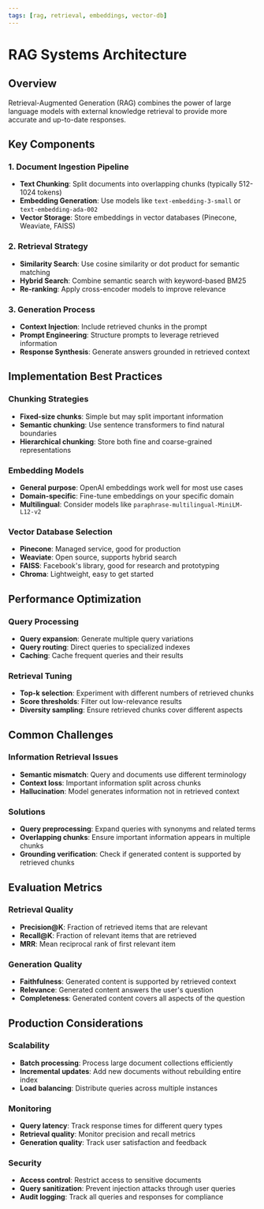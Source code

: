 ```yaml
---
tags: [rag, retrieval, embeddings, vector-db]
---
```


# RAG Systems Architecture

## Overview
Retrieval-Augmented Generation (RAG) combines the power of large language models with external knowledge retrieval to provide more accurate and up-to-date responses.

## Key Components

### 1. Document Ingestion Pipeline
- **Text Chunking**: Split documents into overlapping chunks (typically 512-1024 tokens)
- **Embedding Generation**: Use models like `text-embedding-3-small` or `text-embedding-ada-002`
- **Vector Storage**: Store embeddings in vector databases (Pinecone, Weaviate, FAISS)

### 2. Retrieval Strategy
- **Similarity Search**: Use cosine similarity or dot product for semantic matching
- **Hybrid Search**: Combine semantic search with keyword-based BM25
- **Re-ranking**: Apply cross-encoder models to improve relevance

### 3. Generation Process
- **Context Injection**: Include retrieved chunks in the prompt
- **Prompt Engineering**: Structure prompts to leverage retrieved information
- **Response Synthesis**: Generate answers grounded in retrieved context

## Implementation Best Practices

### Chunking Strategies
- **Fixed-size chunks**: Simple but may split important information
- **Semantic chunking**: Use sentence transformers to find natural boundaries
- **Hierarchical chunking**: Store both fine and coarse-grained representations

### Embedding Models
- **General purpose**: OpenAI embeddings work well for most use cases
- **Domain-specific**: Fine-tune embeddings on your specific domain
- **Multilingual**: Consider models like `paraphrase-multilingual-MiniLM-L12-v2`

### Vector Database Selection
- **Pinecone**: Managed service, good for production
- **Weaviate**: Open source, supports hybrid search
- **FAISS**: Facebook's library, good for research and prototyping
- **Chroma**: Lightweight, easy to get started

## Performance Optimization

### Query Processing
- **Query expansion**: Generate multiple query variations
- **Query routing**: Direct queries to specialized indexes
- **Caching**: Cache frequent queries and their results

### Retrieval Tuning
- **Top-k selection**: Experiment with different numbers of retrieved chunks
- **Score thresholds**: Filter out low-relevance results
- **Diversity sampling**: Ensure retrieved chunks cover different aspects

## Common Challenges

### Information Retrieval Issues
- **Semantic mismatch**: Query and documents use different terminology
- **Context loss**: Important information split across chunks
- **Hallucination**: Model generates information not in retrieved context

### Solutions
- **Query preprocessing**: Expand queries with synonyms and related terms
- **Overlapping chunks**: Ensure important information appears in multiple chunks
- **Grounding verification**: Check if generated content is supported by retrieved chunks

## Evaluation Metrics

### Retrieval Quality
- **Precision@K**: Fraction of retrieved items that are relevant
- **Recall@K**: Fraction of relevant items that are retrieved
- **MRR**: Mean reciprocal rank of first relevant item

### Generation Quality
- **Faithfulness**: Generated content is supported by retrieved context
- **Relevance**: Generated content answers the user's question
- **Completeness**: Generated content covers all aspects of the question

## Production Considerations

### Scalability
- **Batch processing**: Process large document collections efficiently
- **Incremental updates**: Add new documents without rebuilding entire index
- **Load balancing**: Distribute queries across multiple instances

### Monitoring
- **Query latency**: Track response times for different query types
- **Retrieval quality**: Monitor precision and recall metrics
- **Generation quality**: Track user satisfaction and feedback

### Security
- **Access control**: Restrict access to sensitive documents
- **Query sanitization**: Prevent injection attacks through user queries
- **Audit logging**: Track all queries and responses for compliance
